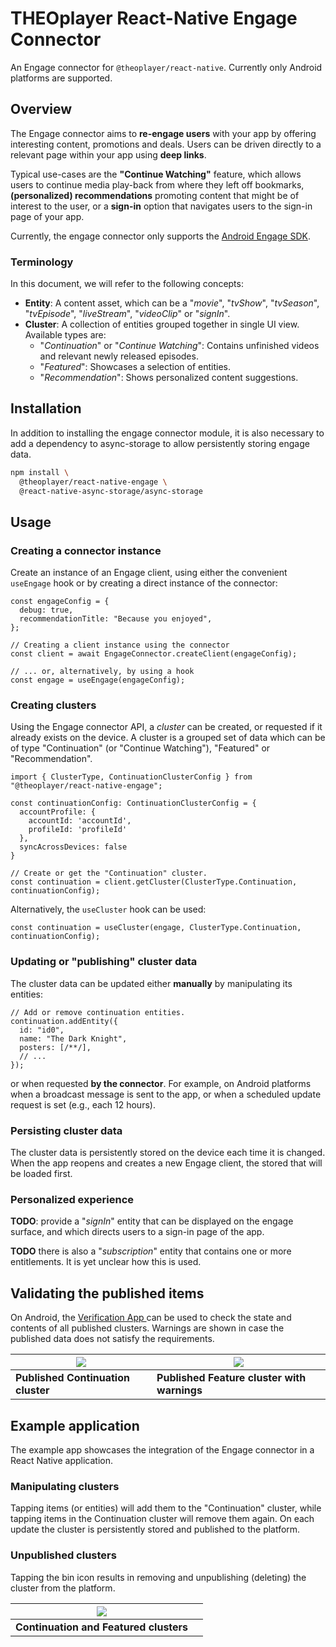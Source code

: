 # THEOplayer React-Native Engage Connector

An Engage connector for `@theoplayer/react-native`. Currently only Android platforms are supported.

## Overview

The Engage connector aims to **re-engage users** with your app by offering interesting content, promotions and deals.
Users can be driven directly to a relevant page within your app using **deep links**.

Typical use-cases are
the **"Continue Watching"** feature, which allows users to continue media play-back from where they
left off bookmarks, **(personalized) recommendations** promoting content that might be of interest to the user,
or a **sign-in** option that navigates users to the sign-in page of your app.

Currently, the engage connector only supports the [Android Engage SDK](https://developer.android.com/guide/playcore/engage).

### Terminology

In this document, we will refer to the following concepts:

- **Entity**: A content asset, which can be a "_movie_", "_tvShow_", "_tvSeason_", "_tvEpisode_", "_liveStream_", "_videoClip_" or "_signIn_".
- **Cluster**: A collection of entities grouped together in single UI view. Available types are:
  - "_Continuation_" or "_Continue Watching_": Contains unfinished videos and relevant newly released episodes.
  - "_Featured_": Showcases a selection of entities.
  - "_Recommendation_": Shows personalized content suggestions.

## Installation

In addition to installing the engage connector module, it is also necessary to add a dependency to
async-storage to allow persistently storing engage data.

```sh
npm install \
  @theoplayer/react-native-engage \
  @react-native-async-storage/async-storage
```

## Usage

### Creating a connector instance

Create an instance of an Engage client, using either the convenient `useEngage` hook or
by creating a direct instance of the connector:

```tsx
const engageConfig = {
  debug: true,
  recommendationTitle: "Because you enjoyed",
};

// Creating a client instance using the connector
const client = await EngageConnector.createClient(engageConfig);

// ... or, alternatively, by using a hook
const engage = useEngage(engageConfig);
```

### Creating clusters

Using the Engage connector API, a _cluster_ can be created, or requested if it already exists on the device.
A cluster is a grouped set of data which can be of type "Continuation" (or "Continue Watching"), "Featured" or "Recommendation".

```tsx
import { ClusterType, ContinuationClusterConfig } from "@theoplayer/react-native-engage";

const continuationConfig: ContinuationClusterConfig = {
  accountProfile: {
    accountId: 'accountId',
    profileId: 'profileId'
  },
  syncAcrossDevices: false
}

// Create or get the "Continuation" cluster.
const continuation = client.getCluster(ClusterType.Continuation, continuationConfig);
```

Alternatively, the `useCluster` hook can be used:

```tsx
const continuation = useCluster(engage, ClusterType.Continuation, continuationConfig);
```

### Updating or "publishing" cluster data

The cluster data can be updated either **manually** by manipulating its entities:

```tsx
// Add or remove continuation entities.
continuation.addEntity({
  id: "id0",
  name: "The Dark Knight",
  posters: [/**/],
  // ...
});
```

or when requested **by the connector**. For example, on Android platforms when a broadcast message is sent to the app,
or when a scheduled update request is set (e.g., each 12 hours).

### Persisting cluster data

The cluster data is persistently stored on the device each time it is changed. When
the app reopens and creates a new Engage client, the stored that will be loaded first.

### Personalized experience

**TODO**: provide a "_signIn_" entity that can be displayed on the engage surface, and which directs users
to a sign-in page of the app.

**TODO** there is also a "_subscription_" entity that contains one or more entitlements. It is yet unclear how this
is used.

## Validating the published items

On Android, the [Verification App ](https://developer.android.com/guide/playcore/engage/workflow#shared-files) can
be used to check the state and contents of all published clusters. Warnings are shown in case
the published data does not satisfy the requirements.

| ![](./docs/verification_app_1.png) | ![](./docs/verification_app_2.png)          |
|------------------------------------|---------------------------------------------|
| **Published Continuation cluster** | **Published Feature cluster with warnings** |

## Example application

The example app showcases the integration of the Engage connector in a React Native application.

### Manipulating clusters

Tapping items (or entities) will add them to the "Continuation" cluster, while tapping items
in the Continuation cluster will remove them again. On each update the cluster is persistently
stored and published to the platform.

### Unpublished clusters

Tapping the bin icon results in removing and unpublishing (deleting) the cluster from the
platform.

| ![](./docs/example_app_1.png)          |       |
|----------------------------------------|-------|
| **Continuation and Featured clusters** |       |
